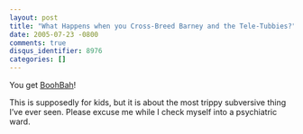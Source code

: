 ```yaml
---
layout: post
title: "What Happens when you Cross-Breed Barney and the Tele-Tubbies?"
date: 2005-07-23 -0800
comments: true
disqus_identifier: 8976
categories: []
---
```

You get [BoohBah](http://www.boohbah.com/zone.html)!

This is supposedly for kids, but it is about the most trippy subversive
thing I’ve ever seen. Please excuse me while I check myself into a
psychiatric ward.

